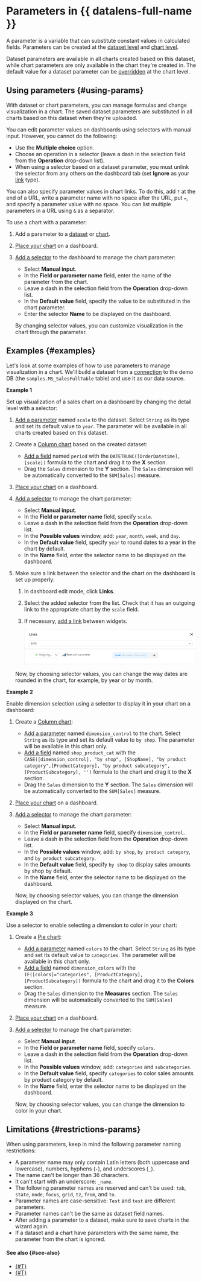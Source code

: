 # Parameters in {{ datalens-full-name }}

A parameter is a variable that can substitute constant values in calculated fields. Parameters can be created at the [dataset level](../operations/dataset/add-parameter-dataset.md) and [chart level](../operations/chart/add-parameter-chart.md).

Dataset parameters are available in all charts created based on this dataset, while chart parameters are only available in the chart they're created in. The default value for a dataset parameter can be [overridden](../operations/chart/add-parameter-chart.md#change-value) at the chart level.

## Using parameters {#using-params}

With dataset or chart parameters, you can manage formulas and change visualization in a chart.
The saved dataset parameters are substituted in all charts based on this dataset when they're uploaded.

You can edit parameter values on dashboards using selectors with manual input. However, you cannot do the following:

* Use the **Multiple choice** option.
* Choose an operation in a selector (leave a dash in the selection field from the **Operation** drop-down list).
* When using a selector based on a dataset parameter, you must unlink the selector from any others on the dashboard tab (set **Ignore** as your [link](../dashboard/link.md) type).

You can also specify parameter values in chart links. To do this, add `?` at the end of a URL, write a parameter name with no space after the URL, put `=`, and specify a parameter value with no space. You can list multiple parameters in a URL using `&` as a separator. 

To use a chart with a parameter:

1. Add a parameter to a [dataset](../operations/dataset/add-parameter-dataset.md) or [chart](../operations/chart/add-parameter-chart.md).
1. [Place your chart](../operations/dashboard/add-chart.md) on a dashboard.
1. [Add a selector](../operations/dashboard/add-selector.md) to the dashboard to manage the chart parameter:

   * Select **Manual input**.
   * In the **Field or parameter name** field, enter the name of the parameter from the chart.
   * Leave a dash in the selection field from the **Operation** drop-down list.
   * In the **Default value** field, specify the value to be substituted in the chart parameter.
   * Enter the selector **Name** to be displayed on the dashboard.

   By changing selector values, you can customize visualization in the chart through the parameter.


## Examples {#examples}

Let's look at some examples of how to use parameters to manage visualization in a chart. We'll build a dataset from a [connection](../tutorials/data-from-ch-to-sql-chart.md#create-connection) to the demo DB (the `samples.MS_SalesFullTable` table) and use it as our data source.

**Example 1**

Set up visualization of a sales chart on a dashboard by changing the detail level with a selector:

1. [Add a parameter](../operations/dataset/add-parameter-dataset.md) named `scale` to the dataset. Select `String` as its type and set its default value to `year`. The parameter will be available in all charts created based on this dataset.
1. Create a [Column chart](../visualization-ref/column-chart.md#create-diagram) based on the created dataset:

   * [Add a field](../concepts/calculations/index.md#how-to-create-calculated-field) named `period` with the `DATETRUNC([OrderDatetime], [scale])` formula to the chart and drag it to the **X** section.
   * Drag the `Sales` dimension to the **Y** section. The `Sales` dimension will be automatically converted to the `SUM[Sales]` measure.

1. [Place your chart](../operations/dashboard/add-chart.md) on a dashboard.
1. [Add a selector](../operations/dashboard/add-selector.md) to manage the chart parameter:

   * Select **Manual input**.
   * In the **Field or parameter name** field, specify `scale`.
   * Leave a dash in the selection field from the **Operation** drop-down list.
   * In the **Possible values** window, add: `year`, `month`, `week`, and `day`.
   * In the **Default value** field, specify `year` to round dates to a year in the chart by default.
   * In the **Name** field, enter the selector name to be displayed on the dashboard.

1. Make sure a link between the selector and the chart on the dashboard is set up properly:

   1. In dashboard edit mode, click **Links**.
   1. Select the added selector from the list. Check that it has an outgoing link to the appropriate chart by the `scale` field.
   1. If necessary, [add a link](../operations/dashboard/create-alias.md) between widgets.

      ![image](../../_assets/datalens/concepts/chart_param_round_alias.png)

   Now, by choosing selector values, you can change the way dates are rounded in the chart, for example, by year or by month.

**Example 2**

Enable dimension selection using a selector to display it in your chart on a dashboard:

1. Create a [Column chart](../visualization-ref/column-chart.md#create-diagram):

   * [Add a parameter](../operations/chart/add-parameter-chart.md) named `dimension_control` to the chart. Select `String` as its type and set its default value to `by shop`. The parameter will be available in this chart only.
   * [Add a field](../concepts/calculations/index.md#how-to-create-calculated-field) named `shop_product_cat` with the `CASE([dimension_control], "by shop", [ShopName], "by product category",[ProductCategory], "by product subcategory", [ProductSubcategory], '')` formula to the chart and drag it to the **X** section.
   * Drag the `Sales` dimension to the **Y** section. The `Sales` dimension will be automatically converted to the `SUM[Sales]` measure.

1. [Place your chart](../operations/dashboard/add-chart.md) on a dashboard.
1. [Add a selector](../operations/dashboard/add-selector.md) to manage the chart parameter:

   * Select **Manual input**.
   * In the **Field or parameter name** field, specify `dimension_control`.
   * Leave a dash in the selection field from the **Operation** drop-down list.
   * In the **Possible values** window, add: `by shop`, `by product category`, and `by product subcategory`.
   * In the **Default value** field, specify `by shop` to display sales amounts by shop by default.
   * In the **Name** field, enter the selector name to be displayed on the dashboard.

   Now, by choosing selector values, you can change the dimension displayed on the chart.

**Example 3**

Use a selector to enable selecting a dimension to color in your chart:

1. Create a [Pie chart](../visualization-ref/pie-chart.md#create-diagram):

   * [Add a parameter](../operations/chart/add-parameter-chart.md) named `colors` to the chart. Select `String` as its type and set its default value to `categories`. The parameter will be available in this chart only.
   * [Add a field](../concepts/calculations/index.md#how-to-create-calculated-field) named `dimension_colors` with the `IF([colors]="categories", [ProductCategory], [ProductSubcategory])` formula to the chart and drag it to the **Colors** section.
   * Drag the `Sales` dimension to the **Measures** section. The `Sales` dimension will be automatically converted to the `SUM[Sales]` measure.

1. [Place your chart](../operations/dashboard/add-chart.md) on a dashboard.
1. [Add a selector](../operations/dashboard/add-selector.md) to manage the chart parameter:

   * Select **Manual input**.
   * In the **Field or parameter name** field, specify `colors`.
   * Leave a dash in the selection field from the **Operation** drop-down list.
   * In the **Possible values** window, add: `categories` and `subcategories`.
   * In the **Default value** field, specify `categories` to color sales amounts by product category by default.
   * In the **Name** field, enter the selector name to be displayed on the dashboard.

   Now, by choosing selector values, you can change the dimension to color in your chart.


## Limitations {#restrictions-params}

When using parameters, keep in mind the following parameter naming restrictions:

* A parameter name may only contain Latin letters (both uppercase and lowercase), numbers, hyphens (`-`), and underscores (`_`).
* The name can't be longer than 36 characters.
* It can't start with an underscore: `_name`.
* The following parameter names are reserved and can't be used: `tab`, `state`, `mode`, `focus`, `grid`, `tz`, `from`, and `to`.
* Parameter names are case-sensitive: `Test` and `test` are different parameters.
* Parameter names can't be the same as dataset field names.
* After adding a parameter to a dataset, make sure to save charts in the wizard again.
* If a dataset and a chart have parameters with the same name, the parameter from the chart is ignored.

#### See also {#see-also}

* [{#T}](../operations/dataset/add-parameter-dataset.md)
* [{#T}](../operations/chart/add-parameter-chart.md)
